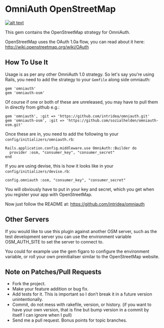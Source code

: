 # OmniAuth OpenStreetMap

[![alt text][2]][1]

  [1]: http://travis-ci.org/#!/sozialhelden/omniauth-osm
  [2]: https://secure.travis-ci.org/sozialhelden/omniauth-osm.png


This gem contains the OpenStreetMap strategy for OmniAuth.

OpenStreetMap uses the OAuth 1.0a flow, you can read about it here: http://wiki.openstreetmap.org/wiki/OAuth

## How To Use It

Usage is as per any other OmniAuth 1.0 strategy. So let's say you're using Rails, you need to add the strategy to your `Gemfile` along side omniauth:

    gem 'omniauth'
    gem 'omniauth-osm'

Of course if one or both of these are unreleased, you may have to pull them in directly from github e.g.:

    gem 'omniauth', :git => 'https://github.com/intridea/omniauth.git'
    gem 'omniauth-osm', :git => 'https://github.com/sozialhelden/omniauth-osm.git'

Once these are in, you need to add the following to your `config/initializers/omniauth.rb`:

    Rails.application.config.middleware.use OmniAuth::Builder do
      provider :osm, "consumer_key", "consumer_secret"
    end

If you are using devise, this is how it looks like in your `config/initializers/devise.rb`:

    config.omniauth :osm, "consumer_key", "consumer_secret"

You will obviously have to put in your key and secret, which you get when you register your app with OpenStreetMap.

Now just follow the README at: https://github.com/intridea/omniauth

## Other Servers

If you would like to use this plugin against another OSM server, such as the test development server you can use the environment variable OSM_AUTH_SITE to set the server to connect to.

You could for example use the gem figaro to configure the environment variable, or roll your own preinitialiser similar to the OpenStreetMap website.

## Note on Patches/Pull Requests

- Fork the project.
- Make your feature addition or bug fix.
- Add tests for it. This is important so I don’t break it in a future version unintentionally.
- Commit, do not mess with rakefile, version, or history. (if you want to have your own version, that is fine but bump version in a commit by itself I can ignore when I pull)
- Send me a pull request. Bonus points for topic branches.
